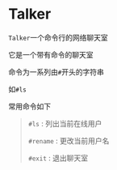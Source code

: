 # Talker
`Talker`一个命令行的网络聊天室

它是一个带有命令的聊天室

命令为一系列由`#`开头的字符串

如`#ls` 

常用命令如下
> `#ls` : 列出当前在线用户
> 
>`#rename` : 更改当前用户名
> 
> `#exit` : 退出聊天室